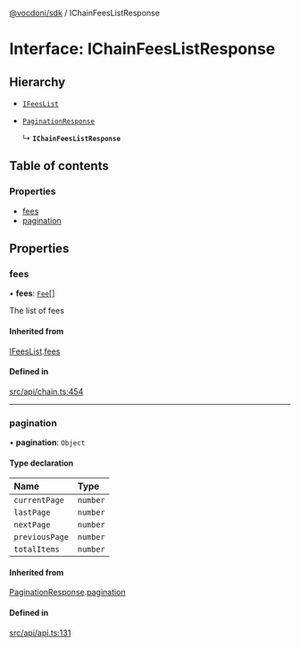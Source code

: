 [@vocdoni/sdk](/sdk) / IChainFeesListResponse

# Interface: IChainFeesListResponse

## Hierarchy

- [`IFeesList`](IFeesList)

- [`PaginationResponse`](PaginationResponse)

  ↳ **`IChainFeesListResponse`**

## Table of contents

### Properties

- [fees](IChainFeesListResponse#fees)
- [pagination](IChainFeesListResponse#pagination)

## Properties

### fees

• **fees**: [`Fee`](../sdk-reference#fee)[]

The list of fees

#### Inherited from

[IFeesList](IFeesList.md).[fees](IFeesList#fees)

#### Defined in

[src/api/chain.ts:454](https://github.com/vocdoni/vocdoni-sdk/blob/179c92b4cecfec787d968dc02b519f64ee15c5d3/src/api/chain.ts#L454)

___

### pagination

• **pagination**: `Object`

#### Type declaration

| Name | Type |
| :------ | :------ |
| `currentPage` | `number` |
| `lastPage` | `number` |
| `nextPage` | `number` |
| `previousPage` | `number` |
| `totalItems` | `number` |

#### Inherited from

[PaginationResponse](PaginationResponse.md).[pagination](PaginationResponse#pagination)

#### Defined in

[src/api/api.ts:131](https://github.com/vocdoni/vocdoni-sdk/blob/179c92b4cecfec787d968dc02b519f64ee15c5d3/src/api/api.ts#L131)

